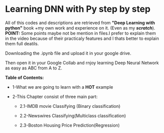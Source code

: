 # Learning DNN with Py step by step
All of this codes and descriptions are retrieved from **"Deep Learning with python"** book +my own work and experience on it.
(Even as my ***scratch***).
**POINT:** Some points maybe not be mention in files.I prefer to explain them in the video because of their practicaly features and I thats better to explain them full deatils.

Downloading the .ipynb file and upload it in your google drive.

Then open it in your Google Collab and rnjoy learning Deep Neural Network as easy as ABC from A to Z.

**Table of Contents:**
*  1-What we are going to learn with a **HOT** example
*  2-This Chapter consist of three main part:

      *  2.1-IMDB movie Classifying (Binary classification)

      *  2.2-Newswires Classifying(Multiclass classification)

      *  2.3-Boston Housing Price Prediction(Regression)
